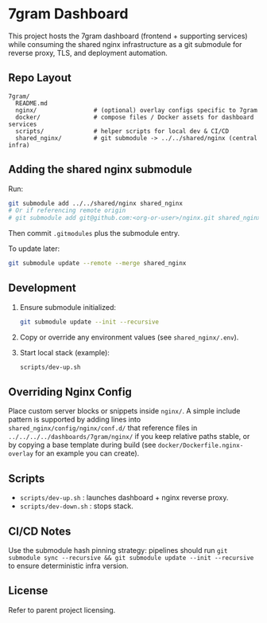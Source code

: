 # 7gram Dashboard

This project hosts the 7gram dashboard (frontend + supporting services) while consuming the shared nginx infrastructure as a git submodule for reverse proxy, TLS, and deployment automation.

## Repo Layout

```text
7gram/
  README.md
  nginx/                # (optional) overlay configs specific to 7gram
  docker/               # compose files / Docker assets for dashboard services
  scripts/              # helper scripts for local dev & CI/CD
  shared_nginx/         # git submodule -> ../../shared/nginx (central infra)
```

## Adding the shared nginx submodule

Run:

```bash
git submodule add ../../shared/nginx shared_nginx
# Or if referencing remote origin
# git submodule add git@github.com:<org-or-user>/nginx.git shared_nginx
```

Then commit `.gitmodules` plus the submodule entry.

To update later:

```bash
git submodule update --remote --merge shared_nginx
```

## Development

1. Ensure submodule initialized:

   ```bash
   git submodule update --init --recursive
   ```

2. Copy or override any environment values (see `shared_nginx/.env`).
3. Start local stack (example):

   ```bash
   scripts/dev-up.sh
   ```

## Overriding Nginx Config

Place custom server blocks or snippets inside `nginx/`. A simple include pattern is supported by adding lines into `shared_nginx/config/nginx/conf.d/` that reference files in `../../../../dashboards/7gram/nginx/` if you keep relative paths stable, or by copying a base template during build (see `docker/Dockerfile.nginx-overlay` for an example you can create).

## Scripts

- `scripts/dev-up.sh` : launches dashboard + nginx reverse proxy.
- `scripts/dev-down.sh` : stops stack.

## CI/CD Notes

Use the submodule hash pinning strategy: pipelines should run `git submodule sync --recursive && git submodule update --init --recursive` to ensure deterministic infra version.

## License

Refer to parent project licensing.
